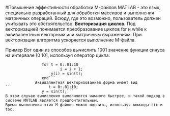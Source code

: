 #Повышение эффективности обработки М-файлов
MATLAB - это язык, специально разработанный для обработки массивов и выполнения матричных операций. 
Всюду, где это возможно, пользователь должен учитывать это обстоятельство.
**Векторизация циклов.**
Под векторизацией понимается преобразование циклов for и while к эквивалентным векторным или матричным выражениям. При векторизации алгоритма ускоряется выполнение M-файла.

Пример
Вот один из способов вычислить 1001 значение функции синуса на интервале [0 10], используя оператор цикла:
```                i = 0;
                for t = 0:.01:10
                        i = i + 1;
                    y(i) = sin(t);
                end```  
             Эквивалентная векторизованная форма имеет вид
```                t = 0:.01:10;
                y = sin(t);``` 
В этом случае вычисления выполняются намного быстрее, и такой подход в системе MATLAB является предпочтительным. 
Время выполнения этих М-файлов можно оценить, используя команды tic и toc.
